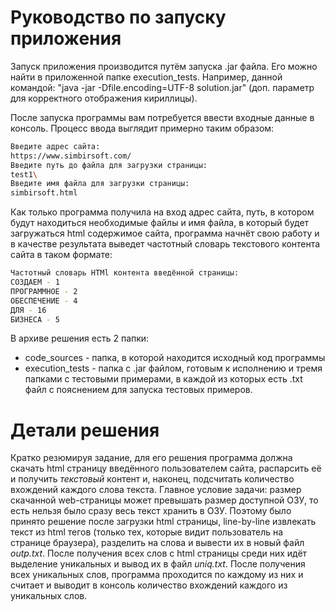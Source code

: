 # Руководство по запуску приложения

Запуск приложения производится путём запуска .jar файла. Его можно найти в приложенной папке execution_tests.
Например, данной командой: "java -jar -Dfile.encoding=UTF-8 solution.jar" (доп. параметр для корректного отображения кириллицы).

После запуска программы вам потребуется ввести входные данные в консоль. Процесс ввода выглядит примерно таким образом:
```bash
Введите адрес сайта:
https://www.simbirsoft.com/
Введите путь до файла для загрузки страницы:
test1\
Введите имя файла для загрузки страницы:
simbirsoft.html
```

Как только программа получила на вход адрес сайта, путь, в котором будут находиться необходимые файлы и имя файла, в который будет загружаться html содержимое сайта, программа начнёт свою работу и в качестве результата выведет частотный словарь текстового контента сайта в таком формате:
```bash
Частотный словарь HTMl контента введённой страницы:
СОЗДАЕМ - 1
ПРОГРАММНОЕ - 2
ОБЕСПЕЧЕНИЕ - 4
ДЛЯ - 16
БИЗНЕСА - 5
```

В архиве решения есть 2 папки: 
  * code_sources - папка, в которой находится исходный код программы
  * execution_tests - папка с .jar файлом, готовым к исполнению и тремя папками с тестовыми примерами, в каждой из которых есть .txt файл с пояснением для запуска тестовых примеров. 

# Детали решения
Кратко резюмируя задание, для его решения программа должна скачать html страницу введённого пользователем сайта, распарсить её и получить _текстовый_ контент и, наконец, подсчитать количество вхождений каждого слова текста.
Главное условие задачи: размер скачанной web-страницы может превышать размер доступной ОЗУ, то есть нельзя было сразу весь текст хранить в ОЗУ. Поэтому было принято решение после загрузки html страницы,
line-by-line извлекать текст из html тегов (только тех, которые видит пользователь на странице браузера), разделить на слова и вывести их в новый файл _outp.txt_. 
После получения всех слов с html страницы среди них идёт выделение уникальных и вывод их в файл _uniq.txt_. После получения всех уникальных слов, программа проходится по каждому из них и считает и выводит в консоль количество вхождений каждого из уникальных слов. 
